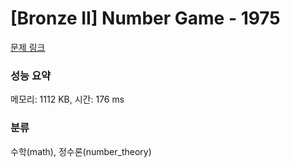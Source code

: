 # [Bronze II] Number Game - 1975 

[문제 링크](https://www.acmicpc.net/problem/1975) 

### 성능 요약

메모리: 1112 KB, 시간: 176 ms

### 분류

수학(math), 정수론(number_theory)

